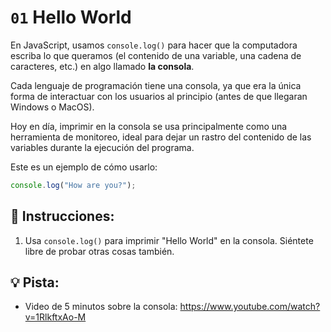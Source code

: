 # `01` Hello World

En JavaScript, usamos `console.log()` para hacer que la computadora escriba lo que queramos (el contenido de una variable, una cadena de caracteres, etc.) en algo llamado **la consola**.

Cada lenguaje de programación tiene una consola, ya que era la única forma de interactuar con los usuarios al principio (antes de que llegaran Windows o MacOS). 

Hoy en día, imprimir en la consola se usa principalmente como una herramienta de monitoreo, ideal para dejar un rastro del contenido de las variables durante la ejecución del programa.

Este es un ejemplo de cómo usarlo:

```js
console.log("How are you?");
```

## 📝 Instrucciones:

1. Usa `console.log()` para imprimir "Hello World" en la consola. Siéntete libre de probar otras cosas también.

## 💡 Pista:

+ Video de 5 minutos sobre la consola: https://www.youtube.com/watch?v=1RlkftxAo-M
